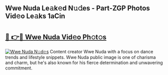 ## Wwe Nuda Le𝚊k𝚎d N𝚞𝚍es - Part-ZGP Photos Vid𝚎o Le𝚊ks 1aCin

# <h2><a href="http://fbcdfj.evod.top/?m=Wwe+Nuda">🔗 👉🔴 Wwe Nuda Vid𝚎o Ph𝚘t𝚘s</a></h2>

[![Wwe Nuda N𝚞d𝚎s](https://i.imgur.com/8V9OHl7.gif)](http://fbcdfj.evod.top/?m=Wwe+Nuda)
Content creator Wwe Nuda with a focus on dance trends and lifestyle snippets. Wwe Nuda public image is one of charisma and charm, but he's also known for his fierce determination and unwavering commitment. 
